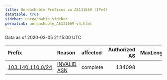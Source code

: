 ```yaml
---
title: Unreachable Prefixes in AS131669 (IPv4)
datatable: true
sidebar: unreachable_sidebar
permalink: unreachable_AS131669-v4.html
---
```


Data as of 2020-03-05 21:15:00 UTC


<div class="datatable-begin"></div>

| Prefix                                                     | Reason                                                                                                   | affected   |   Authorized AS |   MaxLength | Anchor                                       |   unreachable /24s |
|:-----------------------------------------------------------|:---------------------------------------------------------------------------------------------------------|:-----------|----------------:|------------:|:---------------------------------------------|-------------------:|
| [103.140.110.0/24](https://stat.ripe.net/103.140.110.0/24) | [INVALID ASN](https://rpki-validator.ripe.net/announcement-preview?asn=AS131669&prefix=103.140.110.0/24) | complete   |          134098 |           0 | [APNIC](unreachable_APNIC_RPKI_Root-v4.html) |                  1 |

<div class="datatable-end"></div>